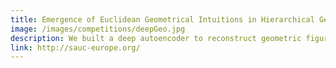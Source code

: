 ```yaml
---
title: Emergence of Euclidean Geometrical Intuitions in Hierarchical Generative Models
image: /images/competitions/deepGeo.jpg
description: We built a deep autoencoder to reconstruct geometric figures and analyzed the representations of deep-belief networks by visualizing the response profiles of hidden units. We found that some units demonstrate numerosity-sensitivity as the parietal neurons in the primate brain do.
link: http://sauc-europe.org/
---
```

